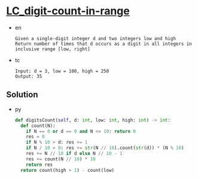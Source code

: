 # [LC_digit-count-in-range](https://leetcode.com/problems/digit-count-in-range)

* en

  ```en
  Given a single-digit integer d and two integers low and high
  Return number of times that d occurs as a digit in all integers in inclusive range [low, right]
  ```

* tc

  ```tc
  Input: d = 3, low = 100, high = 250
  Output: 35
  ```

## Solution

* py

  ```py
  def digitsCount(self, d: int, low: int, high: int) -> int:
    def count(N):
      if N == 0 or d == 0 and N <= 10: return 0
      res = 0
      if N % 10 > d: res += 1
      if N / 10 > 0: res += str(N // 10).count(str(d)) * (N % 10)
      res += N // 10 if d else N // 10 - 1
      res += count(N // 10) * 10
      return res
    return count(high + 1) - count(low)
  ```

